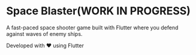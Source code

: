 # Space Blaster(WORK IN PROGRESS)

A fast-paced space shooter game built with Flutter where you defend against waves of enemy ships.

Developed with ❤️ using Flutter